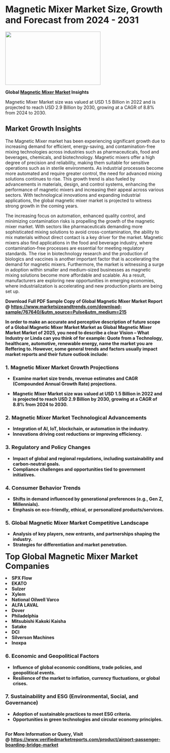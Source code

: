 <H1>Magnetic Mixer Market Size, Growth and Forecast from 2024 - 2031</H1><img class="aligncenter size-medium wp-image-584254" src="https://thirdeyenews.in/wp-content/uploads/2024/09/Global-Market-Research-300x168.jpeg" alt="" width="300" height="168" /><p><strong>Global&nbsp;<a href="https://www.marketsizeandtrends.com/download-sample/767640/&amp;utm_source=Pulse&amp;utm_medium=215">Magnetic Mixer Market</a> Insights</strong></p><p>Magnetic Mixer Market size was valued at USD 1.5 Billion in 2022 and is projected to reach USD 2.9 Billion by 2030, growing at a CAGR of 8.8% from 2024 to 2030.</p><p><h2>Market Growth Insights</h2> <p>The Magnetic Mixer market has been experiencing significant growth due to increasing demand for efficient, energy-saving, and contamination-free mixing technologies across industries such as pharmaceuticals, food and beverages, chemicals, and biotechnology. Magnetic mixers offer a high degree of precision and reliability, making them suitable for sensitive operations such as in sterile environments. As industrial processes become more automated and require greater control, the need for advanced mixing solutions continues to rise. This growth trend is also fueled by advancements in materials, design, and control systems, enhancing the performance of magnetic mixers and increasing their appeal across various sectors. With technological innovations and expanding industrial applications, the global magnetic mixer market is projected to witness strong growth in the coming years.</p> <p><strong></strong></p> <p>The increasing focus on automation, enhanced quality control, and minimizing contamination risks is propelling the growth of the magnetic mixer market. With sectors like pharmaceuticals demanding more sophisticated mixing solutions to avoid cross-contamination, the ability to mix materials without direct contact is a key driver for the market. Magnetic mixers also find applications in the food and beverage industry, where contamination-free processes are essential for meeting regulatory standards. The rise in biotechnology research and the production of biologics and vaccines is another important factor that is accelerating the demand for magnetic mixers. Furthermore, the market is witnessing a surge in adoption within smaller and medium-sized businesses as magnetic mixing solutions become more affordable and scalable. As a result, manufacturers are exploring new opportunities in emerging economies, where industrialization is accelerating and new production plants are being set up.</p> <p><strong></p><p><span class=""><strong>Download Full PDF Sample Copy of Global Magnetic Mixer Market Report</strong> @ <a href="https://www.marketsizeandtrends.com/download-sample/767640/&amp;utm_source=Pulse&amp;utm_medium=215" target="_blank">https://www.marketsizeandtrends.com/download-sample/767640/&amp;utm_source=Pulse&amp;utm_medium=215</a></span></p><p>In order to make an accurate and perceptive description of future scope of a Global&nbsp;Magnetic Mixer Market Market as Global&nbsp;Magnetic Mixer Market Market of 2025, you need to describe a clear Vision &ndash; What Industry or Linda can you think of for example: Quote from a Technology, healthcare, automotive, renewable energy, name the market you are Reffering to. However, some general trends and factors usually impact market reports and their future outlook include:</p><h3>1.&nbsp;<strong>Magnetic Mixer Market Growth Projections</strong></h3><ul><li>Examine market size trends, revenue estimates and CAGR (Compounded Annual Growth Rate) projections.</li><li><p>Magnetic Mixer Market size was valued at USD 1.5 Billion in 2022 and is projected to reach USD 2.9 Billion by 2030, growing at a CAGR of 8.8% from 2024 to 2030.</p></li></ul><h3>2.&nbsp;<strong>Magnetic Mixer Market Technological Advancements</strong></h3><ul><li>Integration of AI, IoT, blockchain, or automation in the industry.</li><li>Innovations driving cost reductions or improving efficiency.</li></ul><h3>3.&nbsp;<strong>Regulatory and Policy Changes</strong></h3><ul><li>Impact of global and regional regulations, including sustainability and carbon-neutral goals.</li><li>Compliance challenges and opportunities tied to government initiatives.</li></ul><h3>4.&nbsp;<strong>Consumer Behavior Trends</strong></h3><ul><li>Shifts in demand influenced by generational preferences (e.g., Gen Z, Millennials).</li><li>Emphasis on eco-friendly, ethical, or personalized products/services.</li></ul><h3>5.&nbsp;<strong>Global Magnetic Mixer Market Competitive Landscape</strong></h3><ul><li>Analysis of key players, new entrants, and partnerships shaping the industry.</li><li>Strategies for differentiation and market penetration.</li></ul><p data-pm-slice="1 1 []"><span style="color: inherit; font-family: inherit; font-size: 25px;">Top Global Magnetic Mixer Market Companies</span></p><div class="" data-test-id=""><p><li>SPX Flow</li><li> EKATO</li><li> Sulzer</li><li> Xylem</li><li> National Oilwell Varco</li><li> ALFA LAVAL</li><li> Dover</li><li> Philadelphia</li><li> Mitsubishi Kakoki Kaisha</li><li> Satake</li><li> DCI</li><li> Silverson Machines</li><li> Inoxpa</li></p></div><h3>6.&nbsp;<strong>Economic and Geopolitical Factors</strong></h3><ul><li>Influence of global economic conditions, trade policies, and geopolitical events.</li><li>Resilience of the market to inflation, currency fluctuations, or global crises.</li></ul><h3>7.&nbsp;<strong>Sustainability and ESG (Environmental, Social, and Governance)</strong></h3><ul><li>Adoption of sustainable practices to meet ESG criteria.</li><li>Opportunities in green technologies and circular economy principles.</li></ul><h2><strong style="font-size: 14px;">For More Information or Query, Visit @&nbsp;</strong><a style="background-color: #ffffff; font-size: 14px;" href="https://www.marketsizeandtrends.com/report/magnetic-mixer-market/" target="_blank">https://www.verifiedmarketreports.com/product/airport-passenger-boarding-bridge-market</a></h2>
